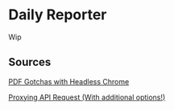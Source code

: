 # Daily Reporter

Wip

## Sources
[PDF Gotchas with Headless Chrome](https://nathanfriend.io/2019/04/15/pdf-gotchas-with-headless-chrome.html)

[Proxying API Request (With additional options!)](https://create-react-app.dev/docs/proxying-api-requests-in-development/)
